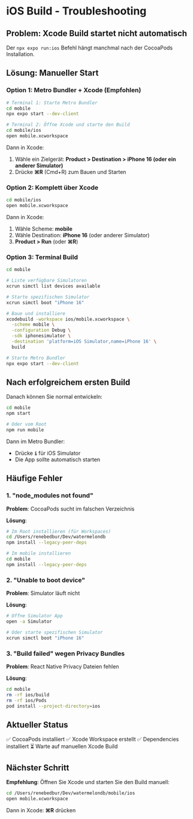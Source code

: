 # iOS Build - Troubleshooting

## Problem: Xcode Build startet nicht automatisch

Der `npx expo run:ios` Befehl hängt manchmal nach der CocoaPods Installation.

## Lösung: Manueller Start

### Option 1: Metro Bundler + Xcode (Empfohlen)

```bash
# Terminal 1: Starte Metro Bundler
cd mobile
npx expo start --dev-client

# Terminal 2: Öffne Xcode und starte den Build
cd mobile/ios
open mobile.xcworkspace
```

Dann in Xcode:

1. Wähle ein Zielgerät: **Product > Destination > iPhone 16 (oder ein anderer Simulator)**
2. Drücke **⌘R** (Cmd+R) zum Bauen und Starten

### Option 2: Komplett über Xcode

```bash
cd mobile/ios
open mobile.xcworkspace
```

Dann in Xcode:

1. Wähle Scheme: **mobile**
2. Wähle Destination: **iPhone 16** (oder anderer Simulator)
3. **Product > Run** (oder **⌘R**)

### Option 3: Terminal Build

```bash
cd mobile

# Liste verfügbare Simulatoren
xcrun simctl list devices available

# Starte spezifischen Simulator
xcrun simctl boot "iPhone 16"

# Baue und installiere
xcodebuild -workspace ios/mobile.xcworkspace \
  -scheme mobile \
  -configuration Debug \
  -sdk iphonesimulator \
  -destination 'platform=iOS Simulator,name=iPhone 16' \
  build

# Starte Metro Bundler
npx expo start --dev-client
```

## Nach erfolgreichem ersten Build

Danach können Sie normal entwickeln:

```bash
cd mobile
npm start

# Oder vom Root
npm run mobile
```

Dann im Metro Bundler:

-   Drücke **`i`** für iOS Simulator
-   Die App sollte automatisch starten

## Häufige Fehler

### 1. "node_modules not found"

**Problem**: CocoaPods sucht im falschen Verzeichnis

**Lösung**:

```bash
# Im Root installieren (für Workspaces)
cd /Users/renebedbur/Dev/watermelondb
npm install --legacy-peer-deps

# Im mobile installieren
cd mobile
npm install --legacy-peer-deps
```

### 2. "Unable to boot device"

**Problem**: Simulator läuft nicht

**Lösung**:

```bash
# Öffne Simulator App
open -a Simulator

# Oder starte spezifischen Simulator
xcrun simctl boot "iPhone 16"
```

### 3. "Build failed" wegen Privacy Bundles

**Problem**: React Native Privacy Dateien fehlen

**Lösung**:

```bash
cd mobile
rm -rf ios/build
rm -rf ios/Pods
pod install --project-directory=ios
```

## Aktueller Status

✅ CocoaPods installiert
✅ Xcode Workspace erstellt
✅ Dependencies installiert
⏳ Warte auf manuellen Xcode Build

## Nächster Schritt

**Empfehlung**: Öffnen Sie Xcode und starten Sie den Build manuell:

```bash
cd /Users/renebedbur/Dev/watermelondb/mobile/ios
open mobile.xcworkspace
```

Dann in Xcode: **⌘R** drücken
